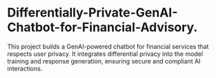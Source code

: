 # Differentially-Private-GenAI-Chatbot-for-Financial-Advisory.
This project builds a GenAI-powered chatbot for financial services that respects user privacy. It integrates differential privacy into the model training and response generation, ensuring secure and compliant AI interactions.
